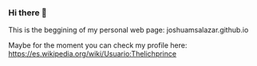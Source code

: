 ### Hi there 👋

<!--
**joshuamsalazar/joshuamsalazar** is a ✨ _special_ ✨ repository because its `README.md` (this file) appears on your GitHub profile.

Here are some ideas to get you started:

- 🔭 I’m currently working on ...
- 🌱 I’m currently learning ...
- 👯 I’m looking to collaborate on ...
- 🤔 I’m looking for help with ...
- 💬 Ask me about ...
- 📫 How to reach me: ...
- 😄 Pronouns: ...
- ⚡ Fun fact: ...
-->

This is the beggining of my personal web page: joshuamsalazar.github.io

Maybe for the moment you can check my profile here: https://es.wikipedia.org/wiki/Usuario:Thelichprince


